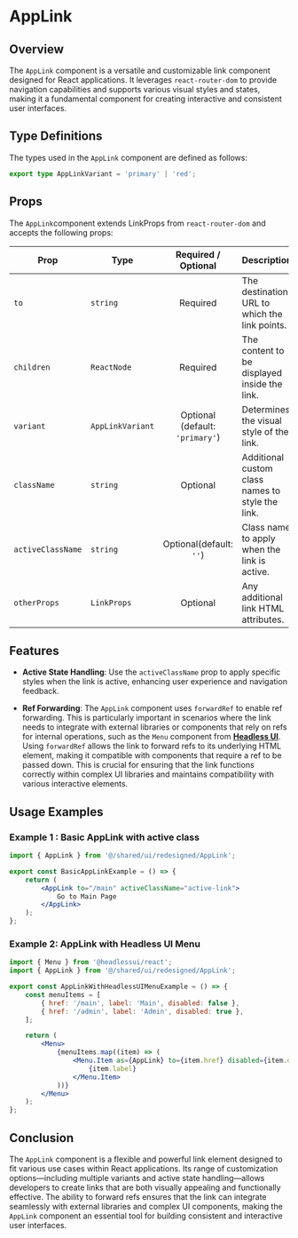 # AppLink
## Overview
The `AppLink` component is a versatile and customizable link component designed for React applications. It leverages `react-router-dom` to provide navigation capabilities and supports various visual styles and states, making it a fundamental component for creating interactive and consistent user interfaces.

## Type Definitions
The types used in the `AppLink` component are defined as follows:
```typescript
export type AppLinkVariant = 'primary' | 'red';
```
## Props
The `AppLink`component extends LinkProps from `react-router-dom` and accepts the following props:


| Prop | Type            |       Required / Optional       | Description                                                         |
|------|-----------------|:-------------------------------:|---------------------------------------------------------------------|
| `to` | `string`        |            Required             | The destination URL to which the link points.                     |
| `children`   | `ReactNode`     |            Required             | The content to be displayed inside the link.              |
| `variant`    | `AppLinkVariant` | Optional (default: `'primary'`) | Determines the visual style of the link.                       |
| `className`  | `string`                                    |            Optional             | Additional custom class names to style the link.                    |
| `activeClassName`  | `string`                                    |     Optional(default: `''`)     | Class name to apply when the link is active.                    |
| `otherProps` | `LinkProps`   | Optional            | Any additional link HTML attributes.                             |

## Features
- **Active State Handling**: Use the `activeClassName` prop to apply specific styles when the link is active, enhancing user experience and navigation feedback.

- **Ref Forwarding**: The `AppLink` component uses `forwardRef` to enable ref forwarding. This is particularly important in scenarios where the link needs to integrate with external libraries or components that rely on refs for internal operations, such as the `Menu` component from **[Headless UI](https://headlessui.com/)**.
  Using `forwardRef` allows the link to forward refs to its underlying HTML element, making it compatible with components that require a ref to be passed down. This is crucial for ensuring that the link functions correctly within complex UI libraries and maintains compatibility with various interactive elements.


## Usage Examples
### Example 1 : Basic AppLink with active class
```jsx
import { AppLink } from '@/shared/ui/redesigned/AppLink';

export const BasicAppLinkExample = () => {
    return (
        <AppLink to="/main" activeClassName="active-link">
            Go to Main Page
        </AppLink>
    );
};
```

### Example 2: AppLink with Headless UI Menu
```jsx
import { Menu } from '@headlessui/react';
import { AppLink } from '@/shared/ui/redesigned/AppLink';

export const AppLinkWithHeadlessUIMenuExample = () => {
    const menuItems = [
        { href: '/main', label: 'Main', disabled: false },
        { href: '/admin', label: 'Admin', disabled: true },
    ];

    return (
        <Menu>
            {menuItems.map((item) => (
                <Menu.Item as={AppLink} to={item.href} disabled={item.disabled} key={item.href}>
                    {item.label}
                </Menu.Item>
            ))}
        </Menu>
    );
};
```

## Conclusion
The `AppLink` component is a flexible and powerful link element designed to fit various use cases within React applications. Its range of customization options—including multiple variants and active state handling—allows developers to create links that are both visually appealing and functionally effective. The ability to forward refs ensures that the link can integrate seamlessly with external libraries and complex UI components, making the `AppLink` component an essential tool for building consistent and interactive user interfaces.

